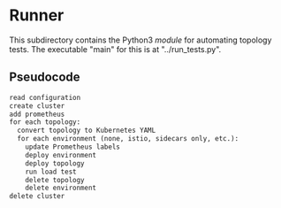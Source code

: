 # Runner

This subdirectory contains the Python3 _module_ for automating topology
tests. The executable "main" for this is at "../run_tests.py".

## Pseudocode

```txt
read configuration
create cluster
add prometheus
for each topology:
  convert topology to Kubernetes YAML
  for each environment (none, istio, sidecars only, etc.):
    update Prometheus labels
    deploy environment
    deploy topology
    run load test
    delete topology
    delete environment
delete cluster
```
